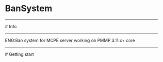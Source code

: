 # BanSystem
<hr>
# Info
<hr>
ENG:Ban system for MCPE server working on PMMP 3.11.x+ core
<hr>
# Getting start
